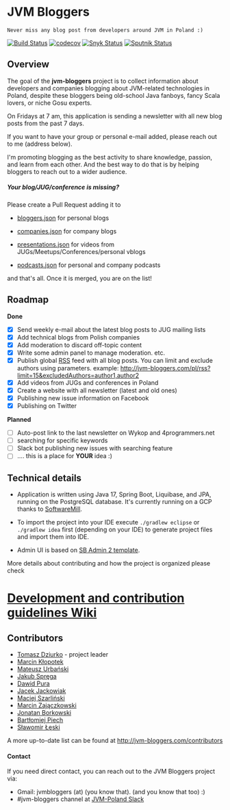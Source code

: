 # JVM Bloggers

    Never miss any blog post from developers around JVM in Poland :)

[![Build Status](https://travis-ci.org/jvm-bloggers/jvm-bloggers.svg?branch=master)](https://travis-ci.org/jvm-bloggers/jvm-bloggers/branches) [![codecov](https://codecov.io/gh/jvm-bloggers/jvm-bloggers/branch/master/graph/badge.svg)](https://codecov.io/gh/jvm-bloggers/jvm-bloggers) [![Snyk Status](https://app.snyk.io/test/github/jvm-bloggers/jvm-bloggers/badge.svg)](https://app.snyk.io/test/github/jvm-bloggers/jvm-bloggers)
[![Sputnik Status](https://sputnik.ci/conf/badge)](https://sputnik.ci/app#/builds/jvm-bloggers/jvm-bloggers)

## Overview

The goal of the **jvm-bloggers** project is to collect information about developers and companies blogging about JVM-related technologies in Poland, despite these bloggers being old-school
Java fanboys, fancy Scala lovers, or niche Gosu experts.

On Fridays at 7 am, this application is sending a newsletter with all new blog posts from the past 7 days.

If you want to have your group or personal e-mail added, please reach out to me (address below).

I'm promoting blogging as the best activity to share knowledge, passion, and learn from each other. And the best way to do that is by helping bloggers to reach out to a wider audience.

##### Your blog/JUG/conference is missing?

Please create a Pull Request adding it to

* [bloggers.json](src/main/resources/blogs/bloggers.json) for personal blogs

* [companies.json](src/main/resources/blogs/companies.json) for company blogs

* [presentations.json](src/main/resources/blogs/presentations.json) for videos from JUGs/Meetups/Conferences/personal vblogs

* [podcasts.json](src/main/resources/blogs/podcasts.json) for personal and company podcasts

and that's all. Once it is merged, you are on the list!

## Roadmap

__Done__

- [x] Send weekly e-mail about the latest blog posts to JUG mailing lists
- [x] Add technical blogs from Polish companies
- [x] Add moderation to discard off-topic content
- [x] Write some admin panel to manage moderation. etc.
- [x] Publish global [RSS](http://jvm-bloggers.com/pl/rss) feed with all blog posts. You can limit and exclude authors using parameters. example: http://jvm-bloggers.com/pl/rss?limit=15&excludedAuthors=author1,author2
- [x] Add videos from JUGs and conferences in Poland
- [x] Create a website with all newsletter (latest and old ones)
- [x] Publishing new issue information on Facebook
- [x] Publishing on Twitter

__Planned__
- [ ] Auto-post link to the last newsletter on Wykop and 4programmers.net
- [ ] searching for specific keywords
- [ ] Slack bot publishing new issues with searching feature
- [ ] .... this is a place for __YOUR__ idea :)

## Technical details

* Application is written using Java 17, Spring Boot, Liquibase, and JPA, running on the PostgreSQL database. It's currently running on a GCP thanks to [SoftwareMill](http://SoftwareMill.com).

* To import the project into your IDE execute `./gradlew eclipse` or `./gradlew idea` first (depending on your IDE) to generate project files and import them into IDE.

* Admin UI is based on [SB Admin 2 template](https://startbootstrap.com/themes/sb-admin-2/).

More details about contributing and how the project is organized please check

# [Development and contribution guidelines Wiki](https://github.com/jvm-bloggers/jvm-bloggers/wiki)

## Contributors

* [Tomasz Dziurko](http://tomaszdziurko.pl) - project leader
* [Marcin Kłopotek](https://github.com/goostleek)
* [Mateusz Urbański](https://github.com/matek2305)
* [Jakub Spręga](http://cslysy.github.io/)
* [Dawid Pura](https://github.com/puradawid)
* [Jacek Jackowiak](https://github.com/airborn)
* [Maciej Szarliński](https://github.com/mszarlinski)
* [Marcin Zajączkowski](https://solidsoft.wordpress.com/)
* [Jonatan Borkowski](https://github.com/jborkowski)
* [Bartłomiej Piech](https://github.com/delor)
* [Sławomir Łęski](https://github.com/sleski)

A more up-to-date list can be found at http://jvm-bloggers.com/contributors

#### Contact

If you need direct contact, you can reach out to the JVM Bloggers project via:

* Gmail: jvmbloggers (at) (you know that). (and you know that too) :)
* \#jvm-bloggers channel at [JVM-Poland Slack](http://jvm-bloggers.com/jvm-poland-slack)

